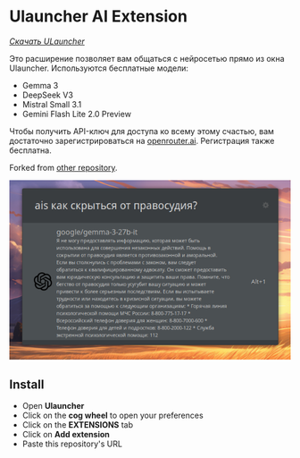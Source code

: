 # Ulauncher AI Extension
[*Скачать ULauncher*](https://ulauncher.io/)

Это расширение позволяет вам общаться с нейросетью прямо из окна Ulauncher. Используются бесплатные модели:
- Gemma 3
- DeepSeek V3
- Mistral Small 3.1
- Gemini Flash Lite 2.0 Preview

Чтобы получить API-ключ для доступа ко всему этому счастью, вам достаточно зарегистрироваться на [openrouter.ai](https://openrouter.ai/). Регистрация также бесплатна.

Forked from [other repository](https://github.com/seofernando25/ulauncher-gpt).

![Screenshot](images/screenshot.png)

## Install

- Open **Ulauncher**
- Click on the **cog wheel** to open your preferences
- Click on the **EXTENSIONS** tab
- Click on **Add extension**
- Paste this repository's URL
